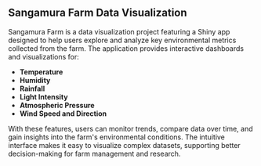## Sangamura Farm Data Visualization

Sangamura Farm is a data visualization project featuring a Shiny app designed to help users explore and analyze key environmental metrics collected from the farm. The application provides interactive dashboards and visualizations for:

- **Temperature**
- **Humidity**
- **Rainfall**
- **Light Intensity**
- **Atmospheric Pressure**
- **Wind Speed and Direction**

With these features, users can monitor trends, compare data over time, and gain insights into the farm's environmental conditions. The intuitive interface makes it easy to visualize complex datasets, supporting better decision-making for farm management and research.

